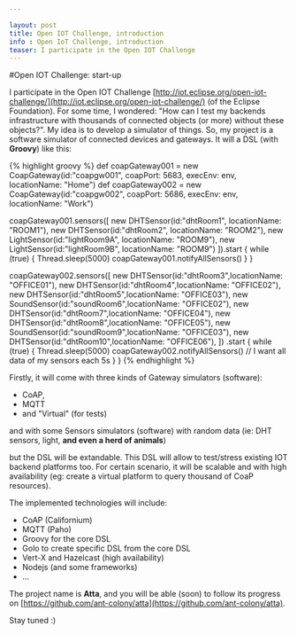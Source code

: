 ```yaml
---

layout: post
title: Open IOT Challenge, introduction
info : Open IoT Challenge, introduction
teaser: I participate in the Open IOT Challenge
---
```


#Open IOT Challenge: start-up

I participate in the Open IOT Challenge [http://iot.eclipse.org/open-iot-challenge/](http://iot.eclipse.org/open-iot-challenge/) (of the Eclipse Foundation). For some time, I wondered: "How can I test my backends infrastructure with thousands of connected objects (or more) without these objects?". My idea is to develop a simulator of things. So, my project is a software simulator of connected devices and gateways. It will a DSL (with **Groovy**) like this:

{% highlight groovy %}
def coapGateway001 = new CoapGateway(id:"coapgw001", coapPort: 5683, execEnv: env, locationName: "Home")
def coapGateway002 = new CoapGateway(id:"coapgw002", coapPort: 5686, execEnv: env, locationName: "Work")

coapGateway001.sensors([
        new DHTSensor(id:"dhtRoom1", locationName: "ROOM1"),
        new DHTSensor(id:"dhtRoom2", locationName: "ROOM2"),
        new LightSensor(id:"lightRoom9A", locationName: "ROOM9"),
        new LightSensor(id:"lightRoom9B", locationName: "ROOM9")
]).start {
    while (true) {
        Thread.sleep(5000)
        coapGateway001.notifyAllSensors()
    }
}

coapGateway002.sensors([
        new DHTSensor(id:"dhtRoom3",locationName: "OFFICE01"),
        new DHTSensor(id:"dhtRoom4",locationName: "OFFICE02"),
        new DHTSensor(id:"dhtRoom5",locationName: "OFFICE03"),
        new SoundSensor(id:"soundRoom6",locationName: "OFFICE02"),
        new DHTSensor(id:"dhtRoom7",locationName: "OFFICE04"),
        new DHTSensor(id:"dhtRoom8",locationName: "OFFICE05"),
        new SoundSensor(id:"soundRoom9",locationName: "OFFICE03"),
        new DHTSensor(id:"dhtRoom10",locationName: "OFFICE06"),
])
.start {
    while (true) {
        Thread.sleep(5000)
        coapGateway002.notifyAllSensors() // I want all data of my sensors each 5s
    }
}
{% endhighlight %}

Firstly, it will come with three kinds of Gateway simulators (software): 

- CoAP, 
- MQTT 
- and "Virtual" (for tests) 

and with some Sensors simulators (software) with random data (ie: DHT sensors, light, **and even a herd of animals**)

but the DSL will be extandable. This DSL will allow to test/stress existing IOT backend platforms too. For certain scenario, it will be scalable and with high availability (eg: create a virtual platform to query thousand of CoaP resources).

The implemented technologies will include:

- CoAP (Californium)
- MQTT (Paho)
- Groovy for the core DSL
- Golo to create specific DSL from the core DSL
- Vert-X and Hazelcast (high availability)
- Nodejs (and some frameworks)
- ...

The project name is **Atta**, and you will be able (soon) to follow its progress on [https://github.com/ant-colony/atta](https://github.com/ant-colony/atta).

Stay tuned :)


